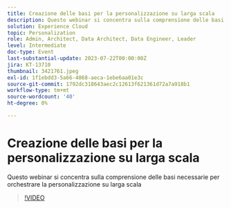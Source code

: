 ```yaml
---
title: Creazione delle basi per la personalizzazione su larga scala
description: Questo webinar si concentra sulla comprensione delle basi necessarie per orchestrare la personalizzazione su larga scala
solution: Experience Cloud
topic: Personalization
role: Admin, Architect, Data Architect, Data Engineer, Leader
level: Intermediate
doc-type: Event
last-substantial-update: 2023-07-22T00:00:00Z
jira: KT-13710
thumbnail: 3421761.jpeg
exl-id: 1f1ebdd3-5a66-4068-aeca-1ebe6aa01e3c
source-git-commit: 1792dc318643aec2c12613f621361d72a7a918b1
workflow-type: tm+mt
source-wordcount: '40'
ht-degree: 0%

---
```


# Creazione delle basi per la personalizzazione su larga scala

Questo webinar si concentra sulla comprensione delle basi necessarie per orchestrare la personalizzazione su larga scala

>[!VIDEO](https://video.tv.adobe.com/v/3421761/?learn=on)
